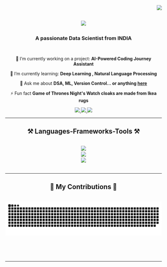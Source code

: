 <img align="right" src="https://visitor-badge.laobi.icu/badge?page_id=RohitMukkala.RohitMukkala" />

<h1 align="center">
    <img src="https://readme-typing-svg.herokuapp.com/?font=Righteous&size=35&center=true&vCenter=true&width=500&height=70&duration=4000&lines=Hi+There!+👋;+I'm+Rohit+Mukkala!;" />
</h1>

<h3 align="center">A passionate Data Scientist from INDIA</h3>

<br/>

<div align="center">
 
 🔭 I’m currently working on a project: **AI-Powered Coding Journey Assistant**
 
 🌱 I’m currently learning: **Deep Learning , Natural Language Processing**

💬 Ask me about **DSA, ML, Version Control... or anything [here](rohitmukkala@gmail.com)**

⚡ Fun fact **Game of Thrones Night's Watch cloaks are made from Ikea rugs**

 </div>

 <div align="center"> 
  <a href="rohitmukkala@gmail.com">
    <img src="https://img.shields.io/badge/Gmail-333333?style=for-the-badge&logo=gmail&logoColor=red" />
  </a>
  <a href="https://www.linkedin.com/in/mukkala-rohit/" target="_blank">
    <img src="https://img.shields.io/badge/LinkedIn-0077B5?style=for-the-badge&logo=linkedin&logoColor=white" target="_blank" />
  </a>
  <a href="" target="_blank">
     <img src="https://img.shields.io/badge/Portfolio-FF5722?style=for-the-badge&logo=todoist&logoColor=white" target="_blank" /> <!-- sqlite, safari, google-chrome are other good icon options -->
  </a>
</div>

 <hr/>
 <h2 align="center">⚒️ Languages-Frameworks-Tools ⚒️</h2>
<br/>
<div align="center">
    <img src="https://skillicons.dev/icons?i=react,html,css,bootstrap,figma,vscode,github,git,nodejs,python" />
  <br>
  <img src="https://skillicons.dev/icons?i=java,javascript,django,fastapi,docker,kubernetes,mysql,mongodb" />
  <br>
  <img src="https://skillicons.dev/icons?i=anaconda,aws,azure,r,ai,sklearn,tensorflow,latex,md" />
  <br>
</div>

<br/>
<hr/>

<div align="center">
  <h2>🐍 My Contributions 🐍</h2>
  <br>
  <img alt="snake eating my contributions" src="https://raw.githubusercontent.com/RohitMukkala/RohitMukkala/output/github-contribution-grid-snake.svg" />
  
  <br/><br/><br/>
</div>

<hr/>
